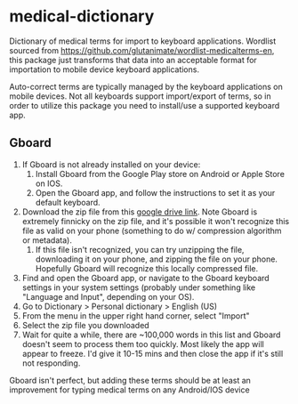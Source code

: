 # medical-dictionary
Dictionary of medical terms for import to keyboard applications. Wordlist sourced from https://github.com/glutanimate/wordlist-medicalterms-en, this package just transforms that data into an acceptable format for importation to mobile device keyboard applications.

Auto-correct terms are typically managed by the keyboard applications on mobile devices. Not all keyboards support import/export of terms, so in order to utilize this package you need to install/use a supported keyboard app.

## Gboard

1. If Gboard is not already installed on your device:
    1. Install Gboard from the Google Play store on Android or Apple Store on IOS.
    2. Open the Gboard app, and follow the instructions to set it as your default keyboard.
2. Download the zip file from this [google drive link](https://drive.google.com/file/d/1Ev_UiXt6Dx8Zp8lLa1sIRi_Vsk1OMxEi/view?usp=sharing). Note Gboard is extremely finnicky on the zip file, 
and it's possible it won't recognize this file as valid on your phone (something to do w/ compression algorithm or metadata). 
    1. If this file isn't recognized, you can try unzipping the file, downloading it on your phone, and zipping the file on your phone. Hopefully Gboard will recognize this locally compressed file.
3. Find and open the Gboard app, or navigate to the Gboard keyboard settings in your system settings (probably under something like "Language and Input", depending on your OS).
4. Go to Dictionary > Personal dictionary > English (US)
5. From the menu in the upper right hand corner, select "Import"
6. Select the zip file you downloaded
7. Wait for quite a while, there are ~100,000 words in this list and Gboard doesn't seem to process them too quickly. Most likely the app will appear to freeze. I'd give it 10-15 mins and then close the app if it's still not responding.

Gboard isn't perfect, but adding these terms should be at least an improvement for typing medical terms on any Android/IOS device